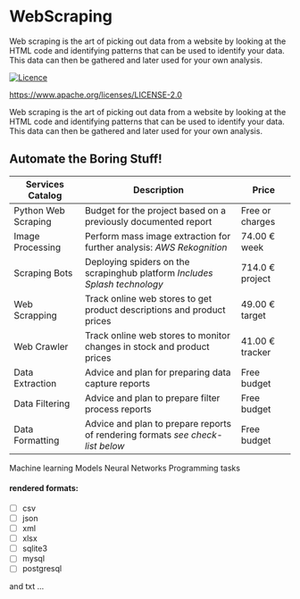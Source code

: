 # WebScraping

Web scraping is the art of picking out data from a website by looking at the HTML code and identifying patterns that can be used to identify your data. This data can then be gathered and later used for your own analysis.

[![Licence](https://img.shields.io/badge/licence-Apache%20Licence%20%282.0%29-blue.svg)](https://www.apache.org/licenses/LICENSE-2.0)

https://www.apache.org/licenses/LICENSE-2.0

Web scraping is the art of picking out data from a website by looking at the HTML code and identifying patterns that can be used to identify your data. This data can then be gathered and later used for your own analysis.


## Automate the Boring Stuff! 

Services Catalog | Description | Price
---------------- | ----------- | -----
Python Web Scraping | Budget for the project based on a previously documented report | Free or charges
Image Processing | Perform mass image extraction for further analysis: _AWS Rekognition_ | 74.00 € week
Scraping Bots | Deploying spiders on the scrapinghub platform *_Includes Splash technology_* | 714.0 € project
Web Scrapping | Track online web stores to get product descriptions and product prices | 49.00 € target 
Web Crawler | Track online web stores to monitor changes in stock and product prices | 41.00 € tracker 
Data Extraction | Advice and plan for preparing data capture reports | Free budget
Data Filtering | Advice and plan to prepare filter process reports | Free budget
Data Formatting | Advice and plan to prepare reports of rendering formats _see check-list below_ | Free budget
Machine learning Models
Neural Networks
Programming tasks

#### rendered formats:
- [ ] csv 
- [ ] json
- [ ] xml
- [ ] xlsx
- [ ] sqlite3
- [ ] mysql
- [ ] postgresql

and txt ...

    

